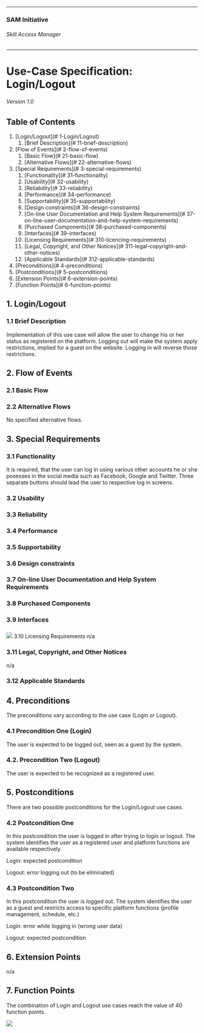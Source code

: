 * * *

### SAM Initiative

###### Skill Access Manager

* * *

# Use-Case Specification: Login/Logout

###### Version 1.0

## Table of Contents

1.  [Login/Logout](# 1-Login/Logout)
    1.  [Brief Description](# 11-brief-description)
2.  [Flow of Events](# 2-flow-of-events)
    1.  [Basic Flow](# 21-basic-flow)
    2.  [Alternative Flows](# 22-alternative-flows)
3.  [Special Requirements](# 3-special-requirements)
    1.  [Functionality](# 31-functionality)
    2.  [Usability](# 32-usability)
    3.  [Reliability](# 33-reliability)
    4.  [Performance](# 34-performance)
    5.  [Supportability](# 35-supportability)
    6.  [Design constraints](# 36-design-constraints)
    7.  [On-line User Documentation and Help System Requirements](# 37-on-line-user-documentation-and-help-system-requirements)
    8.  [Purchased Components](# 38-purchased-components)
    9.  [Interfaces](# 39-interfaces)
    10.  [Licensing Requirements](# 310-licencing-requirements)
    11.  [Legal, Copyright, and Other Notices](# 311-legal-copyright-and-other-notices)
    12.  [Applicable Standards](# 312-applicable-standards)
4.  [Preconditions](# 4-preconditions)
5.  [Postconditions](# 5-postconditions)
6.  [Extension Points](# 6-extension-points)
7.  [Function Points](# 6-function-points)

## 1\. Login/Logout

### 1.1 Brief Description

Implementation of this use case will allow the user to change his or her status as registered on the platform. Logging out will make the system apply restrictions, implied for a guest on the website. Logging in will reverse those restrictions. 

## 2\. Flow of Events

### 2.1 Basic Flow

### 2.2 Alternative Flows

No specified alternative flows.

## 3\. Special Requirements

### 3.1 Functionality

It is required, that the user can log in using various other accounts he or she posesses in the social media such as Facebook, Google and Twitter. Three separate buttons should lead the user to respective log in screens. 

### 3.2 Usability

### 3.3 Reliability

### 3.4 Performance

### 3.5 Supportability

### 3.6 Design constraints

### 3.7 On-line User Documentation and Help System Requirements

### 3.8 Purchased Components

### 3.9 Interfaces

### 
![](wf_login-logout.png)
 3.10 Licensing Requirements
n/a
### 3.11 Legal, Copyright, and Other Notices

n/a

### 3.12 Applicable Standards

## 4\. Preconditions

The preconditions vary according to the use case (Login or Logout). 

### 4.1 Precondition One (Login)

The user is expected to be logged out, seen as a guest by the system. 

### 4.2\. Precondition Two (Logout)

The user is expected to be recognized as a registered user. 

## 5\. Postconditions

There are two possible postconditions for the Login/Logout use cases.

### 4.2 Postcondition One

In this postcondition the user is logged in after trying to login or logout. The system identifies the user as a registered user and platform functions are available respectively.

Login: expected postcondition

Logout: error logging out (to be eliminated)

### 4.3 Postcondition Two

In this postcondition the user is logged out. The system identifies the user as a guest and restricts access to specific platform functions (profile management, schedule, etc.)

Login: error while logging in (wrong user data)

Logout: expected postcondition

## 6\. Extension Points

n/a

## 7\. Function Points

The combination of Login and Logout use cases reach the value of 40 function points.

![](fp_domain-characteristic_uc-2.png)